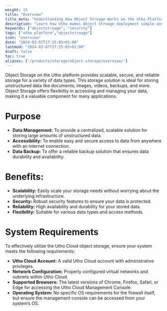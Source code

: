 ```yaml
---
weight: 10
title: "Overview"
title_meta: "Understanding How Object Stroage Works on the Utho Platform"
description: "Learn how Utho makes Object Stroage deployment simple and easy so you easily anticipate your cloud infrastructure costs"
keywords: ["objectstroage", "security"]
tags: ["utho platform","objectstroage"]
icon: "overview"
date: "2024-03-07T17:25:05+01:00"
lastmod: "2024-03-07T17:25:05+01:00"
draft: false
toc: true
aliases: ['/products/storage/object-storage/overview/']
--- 
```


Object Storage on the Utho platform provides scalable, secure, and reliable storage for a variety of data types. This storage solution is ideal for storing unstructured data like documents, images, videos, backups, and more. Object Storage offers flexibility in accessing and managing your data, making it a valuable component for many applications.

# Purpose

* **Data Management:** To provide a centralized, scalable solution for storing large amounts of unstructured data.
* **Accessibility:** To enable easy and secure access to data from anywhere with an internet connection.
* **Data Backup:** To offer a reliable backup solution that ensures data durability and availability.

# Benefits:

* **Scalability:** Easily scale your storage needs without worrying about the underlying infrastructure.
* **Security:** Robust security features to ensure your data is protected.
* **Reliability:** High availability and durability for your stored data.
* **Flexibility:** Suitable for various data types and access methods.

# System Requirements

To effectively utilize the Utho Cloud object storage, ensure your system meets the following requirements:

- **Utho Cloud Account:** A valid Utho Cloud account with administrative privileges.
- **Network Configuration:** Properly configured virtual networks and subnets within Utho Cloud.
- **Supported Browsers:** The latest versions of Chrome, Firefox, Safari, or Edge for accessing the Utho Cloud Management Console.
- **Operating System:** No specific OS requirements for the firewall itself, but ensure the management console can be accessed from your system’s OS.
